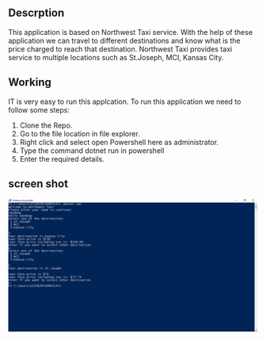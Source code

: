 ## Descrption
This application is based on Northwest Taxi service. With the help of these application we can travel to different destinations and know what is the price charged to reach that destination. Northwest Taxi provides taxi service to multiple locations such as St.Joseph, MCI, Kansas City.


## Working
IT is very easy to run this applcation. To run this application we need to follow some steps:
1. Clone the Repo.
2. Go to the file location in file explorer.
3. Right click and select open Powershell here as administrator.
4. Type the command dotnet run in powershell
5. Enter the required details.


## screen shot
!["My Screen Shot"](https://github.com/SandeepDevineni/P1/blob/master/Capture.PNG)